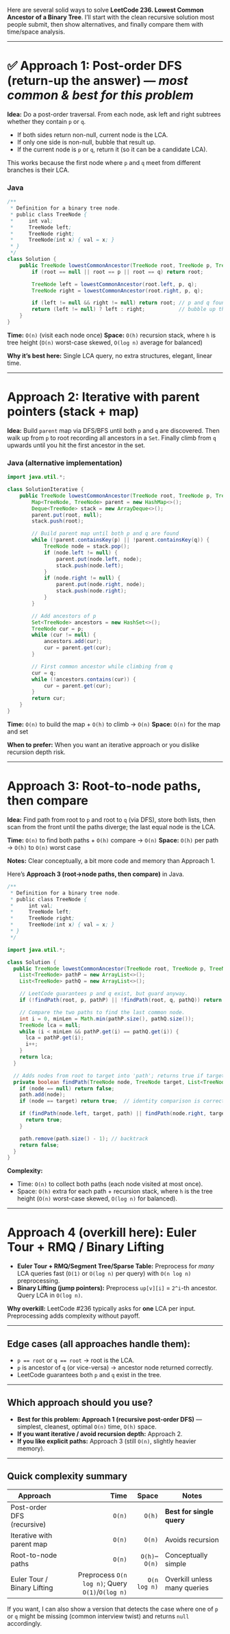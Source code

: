 Here are several solid ways to solve **LeetCode 236. Lowest Common Ancestor of a Binary Tree**. I’ll start with the
clean recursive solution most people submit, then show alternatives, and finally compare them with time/space analysis.

---

# ✅ Approach 1: Post-order DFS (return-up the answer) — *most common & best for this problem*

**Idea:**
Do a post-order traversal. From each node, ask left and right subtrees whether they contain `p` or `q`.

* If both sides return non-null, current node is the LCA.
* If only one side is non-null, bubble that result up.
* If the current node is `p` or `q`, return it (so it can be a candidate LCA).

This works because the first node where `p` and `q` meet from different branches is their LCA.

### Java

```java
/**
 * Definition for a binary tree node.
 * public class TreeNode {
 *     int val;
 *     TreeNode left;
 *     TreeNode right;
 *     TreeNode(int x) { val = x; }
 * }
 */
class Solution {
    public TreeNode lowestCommonAncestor(TreeNode root, TreeNode p, TreeNode q) {
        if (root == null || root == p || root == q) return root;

        TreeNode left = lowestCommonAncestor(root.left, p, q);
        TreeNode right = lowestCommonAncestor(root.right, p, q);

        if (left != null && right != null) return root; // p and q found in different branches
        return (left != null) ? left : right;           // bubble up the non-null side (or null)
    }
}
```

**Time:** `O(n)` (visit each node once)
**Space:** `O(h)` recursion stack, where `h` is tree height (`O(n)` worst-case skewed, `O(log n)` average for balanced)

**Why it’s best here:** Single LCA query, no extra structures, elegant, linear time.

---

# Approach 2: Iterative with parent pointers (stack + map)

**Idea:**
Build `parent` map via DFS/BFS until both `p` and `q` are discovered. Then walk up from `p` to root recording all
ancestors in a `Set`. Finally climb from `q` upwards until you hit the first ancestor in the set.

### Java (alternative implementation)

```java
import java.util.*;

class SolutionIterative {
    public TreeNode lowestCommonAncestor(TreeNode root, TreeNode p, TreeNode q) {
        Map<TreeNode, TreeNode> parent = new HashMap<>();
        Deque<TreeNode> stack = new ArrayDeque<>();
        parent.put(root, null);
        stack.push(root);

        // Build parent map until both p and q are found
        while (!parent.containsKey(p) || !parent.containsKey(q)) {
            TreeNode node = stack.pop();
            if (node.left != null) {
                parent.put(node.left, node);
                stack.push(node.left);
            }
            if (node.right != null) {
                parent.put(node.right, node);
                stack.push(node.right);
            }
        }

        // Add ancestors of p
        Set<TreeNode> ancestors = new HashSet<>();
        TreeNode cur = p;
        while (cur != null) {
            ancestors.add(cur);
            cur = parent.get(cur);
        }

        // First common ancestor while climbing from q
        cur = q;
        while (!ancestors.contains(cur)) {
            cur = parent.get(cur);
        }
        return cur;
    }
}
```

**Time:** `O(n)` to build the map + `O(h)` to climb → `O(n)`
**Space:** `O(n)` for the map and set

**When to prefer:** When you want an iterative approach or you dislike recursion depth risk.

---

# Approach 3: Root-to-node paths, then compare

**Idea:**
Find path from root to `p` and root to `q` (via DFS), store both lists, then scan from the front until the paths
diverge; the last equal node is the LCA.

**Time:** `O(n)` to find both paths + `O(h)` compare → `O(n)`
**Space:** `O(h)` per path → `O(h)` to `O(n)` worst case

**Notes:** Clear conceptually, a bit more code and memory than Approach 1.

Here’s **Approach 3 (root→node paths, then compare)** in Java.

```java
/**
 * Definition for a binary tree node.
 * public class TreeNode {
 *     int val;
 *     TreeNode left;
 *     TreeNode right;
 *     TreeNode(int x) { val = x; }
 * }
 */

import java.util.*;

class Solution {
  public TreeNode lowestCommonAncestor(TreeNode root, TreeNode p, TreeNode q) {
    List<TreeNode> pathP = new ArrayList<>();
    List<TreeNode> pathQ = new ArrayList<>();

    // LeetCode guarantees p and q exist, but guard anyway.
    if (!findPath(root, p, pathP) || !findPath(root, q, pathQ)) return null;

    // Compare the two paths to find the last common node.
    int i = 0, minLen = Math.min(pathP.size(), pathQ.size());
    TreeNode lca = null;
    while (i < minLen && pathP.get(i) == pathQ.get(i)) {
      lca = pathP.get(i);
      i++;
    }
    return lca;
  }

  // Adds nodes from root to target into 'path'; returns true if target is found.
  private boolean findPath(TreeNode node, TreeNode target, List<TreeNode> path) {
    if (node == null) return false;
    path.add(node);
    if (node == target) return true;  // identity comparison is correct for LeetCode

    if (findPath(node.left, target, path) || findPath(node.right, target, path)) {
      return true;
    }

    path.remove(path.size() - 1); // backtrack
    return false;
  }
}
```

**Complexity:**

* Time: `O(n)` to collect both paths (each node visited at most once).
* Space: `O(h)` extra for each path + recursion stack, where `h` is the tree height (`O(n)` worst-case skewed,
  `O(log n)` for balanced).

---

# Approach 4 (overkill here): Euler Tour + RMQ / Binary Lifting

* **Euler Tour + RMQ/Segment Tree/Sparse Table:** Preprocess for *many* LCA queries fast (`O(1)` or `O(log n)` per
  query) with `O(n log n)` preprocessing.
* **Binary Lifting (jump pointers):** Preprocess `up[v][i]` = `2^i`-th ancestor. Query LCA in `O(log n)`.

**Why overkill:** LeetCode #236 typically asks for **one** LCA per input. Preprocessing adds complexity without payoff.

---

## Edge cases (all approaches handle them):

* `p == root` or `q == root` → root is the LCA.
* `p` is ancestor of `q` (or vice-versa) → ancestor node returned correctly.
* LeetCode guarantees both `p` and `q` exist in the tree.

---

## Which approach should you use?

* **Best for this problem:** **Approach 1 (recursive post-order DFS)** — simplest, cleanest, optimal `O(n)` time, `O(h)`
  space.
* **If you want iterative / avoid recursion depth:** Approach 2.
* **If you like explicit paths:** Approach 3 (still `O(n)`, slightly heavier memory).

---

## Quick complexity summary

| Approach                    |                                             Time |         Space | Notes                        |
|-----------------------------|-------------------------------------------------:|--------------:|------------------------------|
| Post-order DFS (recursive)  |                                           `O(n)` |        `O(h)` | **Best for single query**    |
| Iterative with parent map   |                                           `O(n)` |        `O(n)` | Avoids recursion             |
| Root-to-node paths          |                                           `O(n)` | `O(h)`–`O(n)` | Conceptually simple          |
| Euler Tour / Binary Lifting | Preprocess `O(n log n)`; Query `O(1)`/`O(log n)` |  `O(n log n)` | Overkill unless many queries |

If you want, I can also show a version that detects the case where one of `p` or `q` might be missing (common interview
twist) and returns `null` accordingly.

